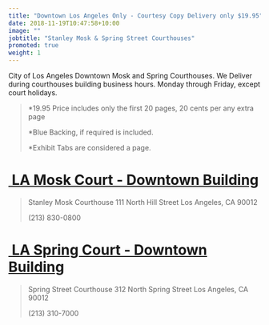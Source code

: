```yaml
---
title: "Downtown Los Angeles Only - Courtesy Copy Delivery only $19.95"
date: 2018-11-19T10:47:58+10:00
image: ""
jobtitle: "Stanley Mosk & Spring Street Courthouses"
promoted: true
weight: 1
---
```


City of Los Angeles Downtown Mosk and Spring Courthouses.
We Deliver during courthouses building business hours. Monday through Friday, except court holidays.


> *19.95 Price includes only the first 20 pages, 20 cents per any extra page
> 
> *Blue Backing, if required is included.
>
> *Exhibit Tabs are considered a page. 



# <a href="https://www.lacourt.org/courthouse/info/la/" target="_blank"><img src="" alt="" style="height: 0px !important;width: 0px !important;" > LA Mosk Court - Downtown Building </a>


>  Stanley Mosk Courthouse
>  111 North Hill Street
>  Los Angeles, CA 90012
>
>  (213) 830-0800


# <a href="https://www.lacourt.org/courthouse/info/ss/" target="_blank"><img src="" alt="" style="height: 0px !important;width: 0px !important;" > LA Spring Court - Downtown Building </a>


>  Spring Street Courthouse
>  312 North Spring Street
>  Los Angeles, CA 90012
>
>  (213) 310-7000
>
